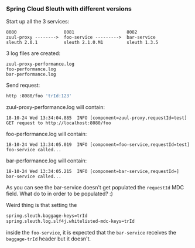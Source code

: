 ### Spring Cloud Sleuth with different versions

Start up all the 3 services:

```
8080                  8081                    8082
zuul-proxy -------->  foo-service --------->  bar-service
sleuth 2.0.1          sleuth 2.1.0.M1         sleuth 1.3.5
```

3 log files are created:

```
zuul-proxy-performance.log
foo-performance.log
bar-performance.log
```

Send request:

```bash
http :8080/foo 'trId:123'
```

zuul-proxy-performance.log will contain:
```
18-10-24 Wed 13:34:04.885  INFO [component=zuul-proxy,requestId=test] GET request to http://localhost:8080/foo
```

foo-performance.log will contain:
```
18-10-24 Wed 13:34:05.019  INFO [component=foo-service,requestId=test] foo-service called...
```

bar-performance.log will contain:
```
18-10-24 Wed 13:34:05.215  INFO [component=bar-service,requestId=] bar-service called...
```

As you can see the bar-service doesn't get populated the `requestId` MDC field. 
What do to in order to be populated? :)


Weird thing is that setting the  

```bash
spring.sleuth.baggage-keys=trId
spring.sleuth.log.slf4j.whitelisted-mdc-keys=trId
```

inside the `foo-service`, it is expected that the `bar-service` receives the `baggage-trId` header but it doesn't. 